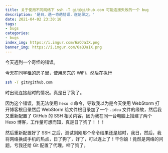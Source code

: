 ```yaml
---
title: 关于使用不同网络下 ssh -T git@github.com 可能连接失败的一个 bug
description: '是日，遇一奇葩错误，遂记录之。'
date: 2021-04-02 23:30:18
tags:
- bugs
categories:
- bugs
index_img: https://i.imgur.com/6aQJaIX.png
banner_img: https://i.imgur.com/6aQJaIX.png
---
```


今天遇到一个奇怪的错误。

今天在同学租的房子里，使用房东的 WiFi，然后在执行

```bash
ssh -T git@github.com
```

时出现连接超时的情况。真是日了狗了。

因为这个错误，我无法使用 `hexo d` 命令，导致我以为是今天使用 WebStorm 打开博客根目录然后 WebStorm 给文件根目录加了一个 `.idea` 文件的缘故，然后我又重新配置了 GitHub 的 SSH 相关内容，因为我在同一台电脑上搭建了两个 Hexo 博客，工作量可想而知，真是日了狗了！！！

然后重新配置好了 SSH 之后，测试刚刚那个命令结果还是超时，我日，然后，我将网络换成手机的热点，日了狗了，好了，可以连上了！干你娘！竟然是网络的问题，亏我还给 Git 配置了代理。哔了狗了。